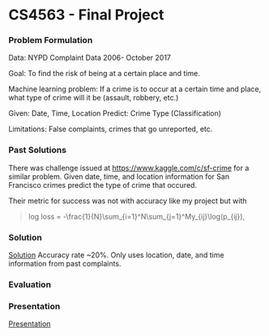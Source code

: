 # CS4563 - Final Project

### Problem Formulation
Data:	NYPD Complaint Data 2006- October 2017

Goal: 	To find the risk of being at a certain place and time.

Machine learning problem: 
If a crime is to occur at a certain time and place, what type of crime will it be (assault, robbery, etc.)

Given: Date, Time, Location
Predict: Crime Type (Classification)

Limitations: False complaints, crimes that go unreported, etc.

### Past Solutions
There was challenge issued at https://www.kaggle.com/c/sf-crime for a similar problem. Given date, time, and location information for San Francisco crimes predict the type of crime that occured.

Their metric for success was not with accuracy like my project but with
>log loss = -\frac{1}{N}\sum_{i=1}^N\sum_{j=1}^My_{ij}\log(p_{ij}),

### Solution
[Solution](Crime_Project.ipynb)
Accuracy rate ~20%. Only uses location, date, and time information from past complaints.

### Evaluation

### Presentation
[Presentation](ML_Presentation.pdf)
